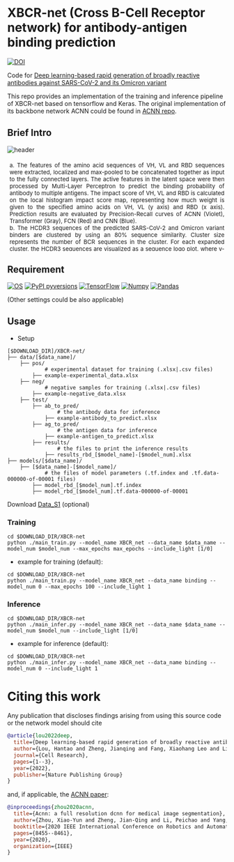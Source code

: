 # XBCR-net (Cross B-Cell Receptor network) for antibody-antigen binding prediction

[![DOI](https://img.shields.io/badge/DOI-10.1038%2Fs41422--022--00727--6-darkyellow)](https://www.nature.com/articles/s41422-022-00727-6)

Code for [Deep learning-based rapid generation of broadly reactive antibodies against SARS-CoV-2 and its Omicron variant](https://doi.org/10.1038/s41422-022-00727-6)


This repo provides an implementation of the training and inference pipeline of XBCR-net based on tensorflow and Keras. The original implementation of its backbone network ACNN could be found in [ACNN repo](https://github.com/XiaoYunZhou27/ACNN).

## Brief Intro

![header](imgs/fig1.jpg)
<ul style="width: auto; height: 200px; overflow: auto; padding:0.4em; margin:0em; text-align:justify; font-size:small">
	<li>a. The features of the amino acid sequences of VH, VL and RBD sequences were extracted, localized and max-pooled to be concatenated together as input to the fully connected layers. 
	The active features in the latent space were then processed by Multi-Layer Perceptron to predict the binding probability of antibody to multiple antigens. 
	The impact score of VH, VL and RBD is calculated on the local histogram impact score map, representing how much weight is given to the specified amino acids on VH, VL (y axis) and RBD (x axis). 
	Prediction results are evaluated by Precision-Recall curves of ACNN (Violet), Transformer (Gray), FCN (Red) and CNN (Blue). 
	</li>
	<li>b. The HCDR3 sequences of the predicted SARS-CoV-2 and Omicron variant binders are clustered by using an 80% sequence similarity. 
	Cluster size represents the number of BCR sequences in the cluster. 
	For each expanded cluster, the HCDR3 sequences are visualized as a sequence logo plot, where y-axis represents the frequency of the individual amino acid at the corresponding position in x-axis. 
	The frequency of the dominating VH gene is listed above the logo. 
	</li>
	<li>c. Circos plot showing the frequency of antibodies encoded by the specified V region to J region pairing of the pan-SARS2 sequences. 
	</li>
	<li>d. The diversity of the four groups of BCR repertoire is analyzed, which is linked to the sample number of each group. 
	</li>	
	<li>e. Binding of the predicted cross-reactive antibodies to RBD of SARS-CoV-2 and Omicron variants (left panel) was examined by ELISA. 
	Representative OD reading is plotted as heatmap ranging from 0.05 to 5.0, and OD of 0.1 is used as cut-off value (n = 3 per group). 
	</li>
	<li>f. The SARS-CoV-2 Omicron variant (BA.1) pseudovirus neutralization curves of XBN-1, XBN-6 and XBN-11 mAbs were generated from luciferase readings at 8 dilutions (n = 3). 
	</li>
	<li>g. HCDR3 sequences of the XBN-1 and XBN-11 are aligned with the most convergent anti-SARS-CoV-2 antibodies from the published studies. 
	</li>
	<li>h. The HCDR3 sequence frequency of the dominant cluster (encoded by IGHV3-30 and IGKV1-13) of the pan-SARS group is shown.
	</li>
</ul>

## Requirement
[![OS](https://img.shields.io/badge/OS-Windows%7CLinux-darkblue)]()
[![PyPI pyversions](https://img.shields.io/badge/Python-3.8-blue)](https://pypi.python.org/pypi/ansicolortags/)
[![TensorFlow](https://img.shields.io/badge/TensorFlow-2.4.1-lightblue)](www.tensorflow.org)
[![Numpy](https://img.shields.io/badge/Numpy-1.19.5-lightblue)](https://numpy.org)
[![Pandas](https://img.shields.io/badge/Pandas-1.1.0-lightblue)](https://pandas.pydata.org/)

(Other settings could be also applicable)

## Usage

* Setup
```
[$DOWNLOAD_DIR]/XBCR-net/           
├── data/[$data_name]/
    ├── pos/
            # experimental dataset for training (.xlsx|.csv files)
        ├── example-experimental_data.xlsx
    ├── neg/
            # negative samples for training (.xlsx|.csv files)
        ├── example-negative_data.xlsx
    ├── test/
        ├── ab_to_pred/
                # the antibody data for inference
            ├── example-antibody_to_predict.xlsx 
        ├── ag_to_pred/
                # the antigen data for inference
            ├── example-antigen_to_predict.xlsx 
        ├── results/
                # the files to print the inference results
            ├── results_rbd_[$model_name]-[$model_num].xlsx 
├── models/[$data_name]/
    ├── [$data_name]-[$model_name]/
            # the files of model parameters (.tf.index and .tf.data-000000-of-00001 files)
        ├── model_rbd_[$model_num].tf.index
        ├── model_rbd_[$model_num].tf.data-000000-of-00001
```
Download [Data_S1](https://static-content.springer.com/esm/art%3A10.1038%2Fs41422-022-00727-6/MediaObjects/41422_2022_727_MOESM2_ESM.xlsx) (optional)

### Training
```
cd $DOWNLOAD_DIR/XBCR-net
python ./main_train.py --model_name XBCR_net --data_name $data_name --model_num $model_num --max_epochs max_epochs --include_light [1/0]
```
* example for training (default):
```
cd $DOWNLOAD_DIR/XBCR-net
python ./main_train.py --model_name XBCR_net --data_name binding --model_num 0 --max_epochs 100 --include_light 1
```


### Inference
```
cd $DOWNLOAD_DIR/XBCR-net
python ./main_infer.py --model_name XBCR_net --data_name $data_name --model_num $model_num --include_light [1/0]
```
* example for inference (default):
```
cd $DOWNLOAD_DIR/XBCR-net
python ./main_infer.py --model_name XBCR_net --data_name binding --model_num 0 --include_light 1
```


# Citing this work

Any publication that discloses findings arising from using this source code or the network model should cite
```bibtex
@article{lou2022deep,
  title={Deep learning-based rapid generation of broadly reactive antibodies against SARS-CoV-2 and its Omicron variant},
  author={Lou, Hantao and Zheng, Jianqing and Fang, Xiaohang Leo and Liang, Zhu and Zhang, Meihan and Chen, Yu and Wang, Chunmei and Cao, Xuetao},
  journal={Cell Research},
  pages={1--3},
  year={2022},
  publisher={Nature Publishing Group}
}
```
and, if applicable, the [ACNN paper](https://ieeexplore.ieee.org/abstract/document/9197328):
```bibtex
@inproceedings{zhou2020acnn,
  title={Acnn: a full resolution dcnn for medical image segmentation},
  author={Zhou, Xiao-Yun and Zheng, Jian-Qing and Li, Peichao and Yang, Guang-Zhong},
  booktitle={2020 IEEE International Conference on Robotics and Automation (ICRA)},
  pages={8455--8461},
  year={2020},
  organization={IEEE}
}
```

